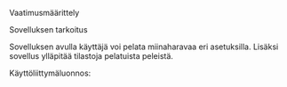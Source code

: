 Vaatimusmäärittely

Sovelluksen tarkoitus

Sovelluksen avulla käyttäjä voi pelata miinaharavaa eri asetuksilla. Lisäksi sovellus ylläpitää tilastoja pelatuista peleistä.

Käyttöliittymäluonnos:



